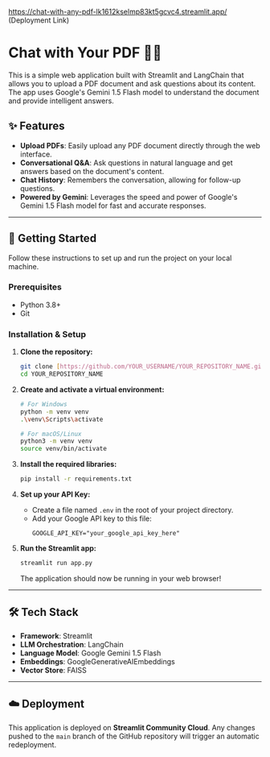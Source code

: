 https://chat-with-any-pdf-lk1612kselmp83kt5gcvc4.streamlit.app/   (Deployment Link)

# Chat with Your PDF 📄💬

This is a simple web application built with Streamlit and LangChain that allows you to upload a PDF document and ask questions about its content. The app uses Google's Gemini 1.5 Flash model to understand the document and provide intelligent answers.

## ✨ Features

-   **Upload PDFs**: Easily upload any PDF document directly through the web interface.
-   **Conversational Q&A**: Ask questions in natural language and get answers based on the document's content.
-   **Chat History**: Remembers the conversation, allowing for follow-up questions.
-   **Powered by Gemini**: Leverages the speed and power of Google's Gemini 1.5 Flash model for fast and accurate responses.

---

## 🚀 Getting Started

Follow these instructions to set up and run the project on your local machine.

### Prerequisites

-   Python 3.8+
-   Git

### Installation & Setup

1.  **Clone the repository:**
    ```bash
    git clone [https://github.com/YOUR_USERNAME/YOUR_REPOSITORY_NAME.git](https://github.com/YOUR_USERNAME/YOUR_REPOSITORY_NAME.git)
    cd YOUR_REPOSITORY_NAME
    ```

2.  **Create and activate a virtual environment:**
    ```bash
    # For Windows
    python -m venv venv
    .\venv\Scripts\activate

    # For macOS/Linux
    python3 -m venv venv
    source venv/bin/activate
    ```

3.  **Install the required libraries:**
    ```bash
    pip install -r requirements.txt
    ```

4.  **Set up your API Key:**
    -   Create a file named `.env` in the root of your project directory.
    -   Add your Google API key to this file:
        ```
        GOOGLE_API_KEY="your_google_api_key_here"
        ```

5.  **Run the Streamlit app:**
    ```bash
    streamlit run app.py
    ```
    The application should now be running in your web browser!

---

## 🛠️ Tech Stack

-   **Framework**: Streamlit
-   **LLM Orchestration**: LangChain
-   **Language Model**: Google Gemini 1.5 Flash
-   **Embeddings**: GoogleGenerativeAIEmbeddings
-   **Vector Store**: FAISS

---

## ☁️ Deployment

This application is deployed on **Streamlit Community Cloud**. Any changes pushed to the `main` branch of the GitHub repository will trigger an automatic redeployment.
